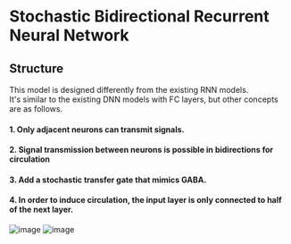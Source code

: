 # Stochastic Bidirectional Recurrent Neural Network
## Structure
This model is designed differently from the existing RNN models. <br>
It's similar to the existing DNN models with FC layers, but other concepts are as follows.
#### 1. Only adjacent neurons can transmit signals.
#### 2. Signal transmission between neurons is possible in bidirections for circulation
#### 3. Add a stochastic transfer gate that mimics GABA.
#### 4. In order to induce circulation, the input layer is only connected to half of the next layer.
![image](https://user-images.githubusercontent.com/44316628/133630038-2b1b76cf-38cd-4691-b40d-b2b119dc3425.png)
![image](https://user-images.githubusercontent.com/44316628/133631075-495e36be-9678-4127-84cc-4ea294356097.png)
